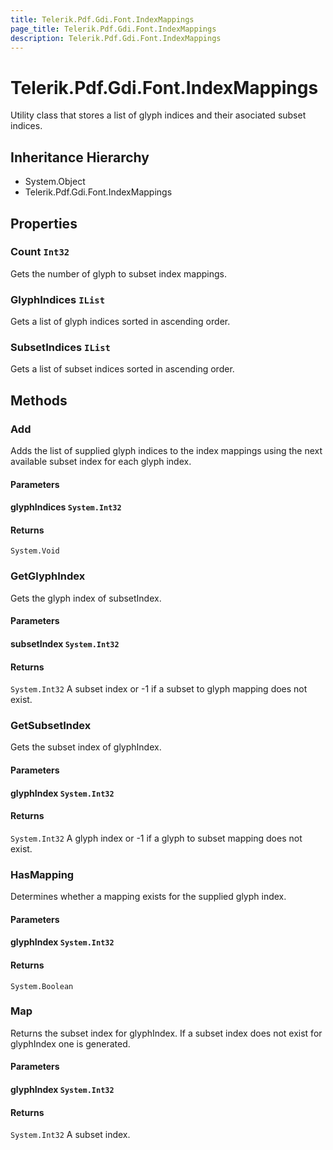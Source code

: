 ```yaml
---
title: Telerik.Pdf.Gdi.Font.IndexMappings
page_title: Telerik.Pdf.Gdi.Font.IndexMappings
description: Telerik.Pdf.Gdi.Font.IndexMappings
---
```


# Telerik.Pdf.Gdi.Font.IndexMappings

Utility class that stores a list of glyph indices and their 
                asociated subset indices.

## Inheritance Hierarchy

* System.Object
* Telerik.Pdf.Gdi.Font.IndexMappings

## Properties

###  Count `Int32`

Gets the number of glyph to subset index mappings.

###  GlyphIndices `IList`

Gets a list of glyph indices sorted in ascending order.

###  SubsetIndices `IList`

Gets a list of subset indices sorted in ascending order.

## Methods

###  Add

Adds the list of supplied glyph indices to the index mappings using 
                the next available subset index for each glyph index.

#### Parameters

#### glyphIndices `System.Int32`

#### Returns

`System.Void` 

###  GetGlyphIndex

Gets the glyph index of subsetIndex.

#### Parameters

#### subsetIndex `System.Int32`

#### Returns

`System.Int32` A subset index or -1 if a subset to glyph mapping does not exist.

###  GetSubsetIndex

Gets the subset index of glyphIndex.

#### Parameters

#### glyphIndex `System.Int32`

#### Returns

`System.Int32` A glyph index or -1 if a glyph to subset mapping does not exist.

###  HasMapping

Determines whether a mapping exists for the supplied glyph index.

#### Parameters

#### glyphIndex `System.Int32`

#### Returns

`System.Boolean` 

###  Map

Returns the subset index for glyphIndex.  If a subset 
                index does not exist for glyphIndex one is generated.

#### Parameters

#### glyphIndex `System.Int32`

#### Returns

`System.Int32` A subset index.

